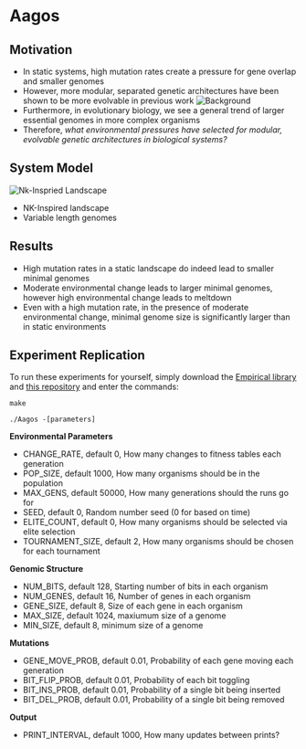 # Aagos

## Motivation

* In static systems, high mutation rates create a pressure for gene overlap and smaller genomes
* However, more modular, separated genetic architectures have been shown to be more evolvable in previous work
![](https://github.com/leg2015/Aagos/blob/master/Background.png "Background")
* Furthermore, in evolutionary biology, we see a general trend of larger essential genomes in more complex organisms
* Therefore, _what environmental pressures have selected for modular, evolvable genetic architectures in biological systems?_

## System Model
![](https://github.com/leg2015/Aagos/blob/master/NKLandscape.png "Nk-Inspried Landscape")
* NK-Inspired landscape
* Variable length genomes


## Results

* High mutation rates in a static landscape do indeed lead to smaller minimal genomes
* Moderate environmental change leads to larger minimal genomes, however high environmental change leads to meltdown
* Even with a high mutation rate, in the presence of moderate environmental change, minimal genome size is significantly larger than in static environments

## Experiment Replication

To run these experiments for yourself, simply download the [Empirical library](https://github.com/devosoft/Empirical) and [this repository](https://github.com/leg2015/Aagos) and enter the commands:

`make`

`./Aagos -[parameters]`

**Environmental Parameters**
  * CHANGE_RATE, default 0, How many changes to fitness tables each generation
  * POP_SIZE, default 1000, How many organisms should be in the population
  * MAX_GENS, default 50000, How many generations should the runs go for
  * SEED, default 0, Random number seed (0 for based on time)
  * ELITE_COUNT, default 0, How many organisms should be selected via elite selection
  * TOURNAMENT_SIZE, default 2, How many organisms should be chosen for each tournament

**Genomic Structure**

  * NUM_BITS, default 128, Starting number of bits in each organism
  * NUM_GENES, default 16, Number of genes in each organism
  * GENE_SIZE, default 8, Size of each gene in each organism
  * MAX_SIZE, default 1024, maxiumum size of a genome
  * MIN_SIZE, default 8, minimum size of a genome

**Mutations**

  * GENE_MOVE_PROB, default 0.01, Probability of each gene moving each generation
  * BIT_FLIP_PROB, default 0.01, Probability of each bit toggling
  * BIT_INS_PROB, default 0.01, Probability of a single bit being inserted
  * BIT_DEL_PROB, default 0.01, Probability of a single bit being removed
  
**Output**

  * PRINT_INTERVAL, default 1000, How many updates between prints?
                 
